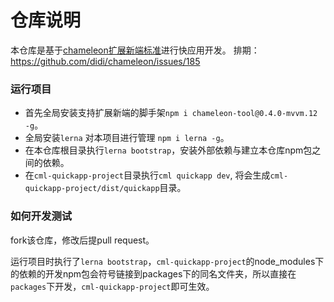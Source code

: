 # 仓库说明
本仓库是基于[chameleon扩展新端标准](https://cml.js.org/doc/extend/extend.html)进行快应用开发。
排期：https://github.com/didi/chameleon/issues/185

### 运行项目
- 首先全局安装支持扩展新端的脚手架`npm i chameleon-tool@0.4.0-mvvm.12 -g`。
- 全局安装`lerna` 对本项目进行管理 `npm i lerna -g`。
- 在本仓库根目录执行`lerna bootstrap`，安装外部依赖与建立本仓库npm包之间的依赖。
- 在`cml-quickapp-project`目录执行`cml quickapp dev`, 将会生成`cml-quickapp-project/dist/quickapp`目录。

### 如何开发测试

fork该仓库，修改后提pull request。

运行项目时执行了`lerna bootstrap`，`cml-quickapp-project`的node_modules下的依赖的开发npm包会符号链接到packages下的同名文件夹，所以直接在`packages`下开发，`cml-quickapp-project`即可生效。

